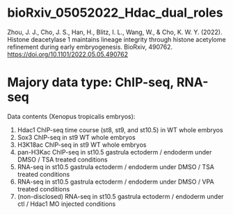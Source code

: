 # bioRxiv_05052022_Hdac_dual_roles


Zhou, J. J., Cho, J. S., Han, H., Blitz, I. L., Wang, W., & Cho, K. W. Y. (2022). Histone deacetylase 1 maintains lineage integrity through histone acetylome refinement during early embryogenesis. BioRxiv, 490762. https://doi.org/10.1101/2022.05.05.490762

# Majory data type: ChIP-seq, RNA-seq

Data contents (Xenopus tropicalis embryos):
1. Hdac1 ChIP-seq time course (st8, st9, and st10.5) in WT whole embryos
2. Sox3 ChIP-seq in st9 WT whole embryos
3. H3K18ac ChIP-seq in st9 WT whole embryos
4. pan-H3Kac ChIP-seq in st10.5 gastrula ectoderm /  endoderm under DMSO / TSA treated conditions
5. RNA-seq in st10.5 gastrula ectoderm /  endoderm under DMSO / TSA treated conditions
6. RNA-seq in st10.5 gastrula ectoderm /  endoderm under DMSO / VPA treated conditions
7. (non-disclosed) RNA-seq in st10.5 gastrula ectoderm /  endoderm under ctl / Hdac1 MO injected conditions



